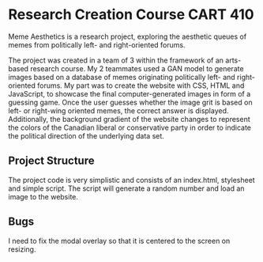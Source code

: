 # Research Creation Course CART 410

Meme Aesthetics is a research project, exploring the aesthetic queues of memes from politically left- and right-oriented forums.

The project was created in a team of 3 within the framework of an arts-based research course. My 2 teammates used a GAN model to 
generate images based on a database of memes originating politically left- and right-oriented forums. My part was to create the 
website with CSS, HTML and JavaScript, to showcase the final computer-generated images in form of a guessing game. Once the user 
guesses whether the image grit is based on left- or right-wing oriented memes, the correct answer is displayed. Additionally, the 
background gradient of the website changes to represent the colors of the Canadian liberal or conservative party in order to 
indicate the political direction of the underlying data set.

## Project Structure

The project code is very simplistic and consists of an index.html, stylesheet and simple script. The script will generate a random 
number and load an image to the website. 

## Bugs

I need to fix the modal overlay so that it is centered to the screen on resizing. 
